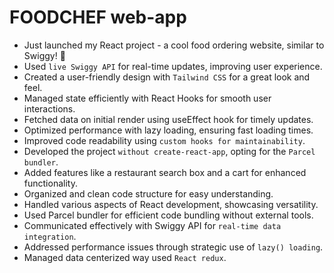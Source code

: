 # FOODCHEF web-app
- Just launched my React project - a cool food ordering website, similar to Swiggy! 🚀
- Used `live Swiggy API` for real-time updates, improving user experience.
- Created a user-friendly design with `Tailwind CSS` for a great look and feel.
- Managed state efficiently with React Hooks for smooth user interactions.
- Fetched data on initial render using useEffect hook for timely updates.
- Optimized performance with lazy loading, ensuring fast loading times.
- Improved code readability using `custom hooks for maintainability`.
- Developed the project `without create-react-app`, opting for the `Parcel bundler`.
- Added features like a restaurant search box and a cart for enhanced functionality.
- Organized and clean code structure for easy understanding.
- Handled various aspects of React development, showcasing versatility.
- Used Parcel bundler for efficient code bundling without external tools.
- Communicated effectively with Swiggy API for `real-time data integration`.
- Addressed performance issues through strategic use of `lazy() loading`.
- Managed data centerized way used `React redux`.
